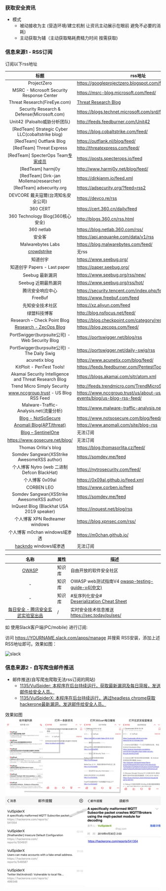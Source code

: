 ### 获取安全资讯

* 模式
  * 被动接收为主 (营造环境/建立机制 让资讯主动展示在眼前 避免不必要的消耗)
  * 主动获取为辅（主动获取略耗费精力时间 按需获取)


### 信息来源1 - RSS订阅

订阅以下rss地址


|标题|rss地址|
|:-------------:|-----|
| ProjectZero | https://googleprojectzero.blogspot.com/feeds/posts/default |
| MSRC - Microsoft Security Response Center | https://msrc-blog.microsoft.com/feed/ |
| Threat Research(FireEye.com) | [Threat Research Blog](https://www.fireeye.com/blog/threat-research/_jcr_content.feed) |
| Security Research & Defense(Microsoft.com) | https://blogs.technet.microsoft.com/srd/feed/|
| Unit42 (Paloalto威胁分析团队) | http://feeds.feedburner.com/Unit42 |
| [RedTeam] Strategic Cyber LLC(cobaltstrike blog)| https://blog.cobaltstrike.com/feed/ |
| [RedTeam] Outflank Blog| https://outflank.nl/blog/feed/ |
| [RedTeam] Threat Express| http://threatexpress.com/feed/ |
| [RedTeam] SpecterOps Team[专家成员](https://specterops.io/who-we-are/the-team) | https://posts.specterops.io/feed|
| [RedTeam] harmj0y| http://www.harmj0y.net/blog/feed/|
| [RedTeam] Dirk-jan Mollema(researcher)|https://dirkjanm.io/feed.xml|
| [RedTeam] adsecurity.org | https://adsecurity.org/?feed=rss2 |
| DEVCORE 戴夫寇爾(台湾知名安全公司)| https://devco.re/rss |
| 360 CERT | https://cert.360.cn/daily/feed |
| 360 Technology Blog(360核心安全) | http://blogs.360.cn/rss.html|
| 360 netlab |https://blog.netlab.360.com/rss/|
| 安全客 | https://api.anquanke.com/data/v1/rss|
| Malwarebytes Labs | https://blog.malwarebytes.com/feed/|
| [crowdstrike](https://www.crowdstrike.com/blog/) | 无rss |
| 知道创宇|https://www.seebug.org/ |
| 知道创宇 Papers - Last paper |https://paper.seebug.org/|
| Seebug 最新漏洞 | https://www.seebug.org/rss/new/|
| Seebug 近期最热漏洞 | https://www.seebug.org/rss/hot/|
| 腾讯安全响应中心 | https://security.tencent.com/index.php/feed/blog/0|
| FreeBuf | https://www.freebuf.com/feed|
| 先知安全技术社区 | https://xz.aliyun.com/feed |
| 绿盟科技博客 | http://blog.nsfocus.net/feed/ |
| Research – Check Point Blog | https://blog.checkpoint.com/category/research/feed/ |
| [Research - ZecOps Blog](https://blog.zecops.com/) | https://blog.zecops.com/feed/ |
| PortSwigger(burpsuite公司) - Web Security Blog | https://portswigger.net/blog/rss |
| PortSwigger(burpsuite公司) - The Daily Swig | https://portswigger.net/daily-swig/rss |
| acunetix blog | https://www.acunetix.com/blog/feed/ |
| KitPloit - PenTest Tools! | https://feeds.feedburner.com/PentestTools |
| Akamai Security Intelligence and Threat Research Blog | https://blogs.akamai.com/sitr/atom.xml |
| Trend Micro Simply Security | http://feeds.trendmicro.com/TrendMicroSimplySecurity |
| www.nccgroup.trust - US Blog RSS Feed |https://www.nccgroup.trust/us/about-us/newsroom-and-events/blog/us-blog-rss-feed/|
| Malware-Traffic-Analysis.net(流量分析) | https://www.malware-traffic-analysis.net/blog-entries.rss |
| [Blog - NotSoSecure](https://www.notsosecure.com/blog/) | https://www.notsosecure.com/blog/feed/ |
| [Anomali Blog(APT/threat)](https://www.anomali.com/blog) | https://www.anomali.com/site/blog-rss |
| [Blog – SentinelOne](https://www.sentinelone.com/blog/) | 无法订阅 |
| https://www.gosecure.net/blog/ | 无法订阅 |
| Thomas Orlita's blog| https://blog.thomasorlita.cz/feed/ |
| Somdev Sangwan(XSStrike AwesomeXSS author) | https://somdev.me/feed |
| 个人博客 Nytro (web 二进制 Defcon BlackHat) |https://nytrosecurity.com/feed/|
| 个人博客 0x09al | https://0x09al.github.io/feed.xml|
| CORBEN LEO |https://www.corben.io/feed|
| Somdev Sangwan(XSStrike AwesomeXSS author) | https://somdev.me/feed |
| InQuest Blog (Blackhat USA 2019 speaker)| https://inquest.net/blog/rss |
| 个人博客 XPN Redteamer windows | https://blog.xpnsec.com/rss/ |
| 个人博客 m0chan windows域渗透 | https://m0chan.github.io/ |
| [hackndo](https://en.hackndo.com/archives/) windows域渗透| 无法订阅 |

|名称|属性|描述|
|:-------------:|--|-----|
|[OWASP](https://www.owasp.org/index.php/Main_Page)|知识库|自由开放的软件安全社区|
|-|知识库|OWASP web测试指南V4 [owasp-testing-guide-v4(中文)](https://kennel209.gitbooks.io/owasp-testing-guide-v4/content/zh/index.html)|
|-|知识库|#反序列化安全# [Deserialization Cheat Sheet](https://www.owasp.org/index.php/Deserialization_Cheat_Sheet)|
|[每日安全 - 腾讯安全玄武实验室出品](https://sec.today/)|/|实时安全技术信息推送 https://sec.today/pulses/|





如 使用Slack客户端(PC/mobile) 进行订阅:

访问 https://YOURNAME.slack.com/apps/manage 并搜索 RSS安装，添加上述RSS地址即可。效果如图：

![slack](https://images2.imgbox.com/04/ec/AVZP9xil_o.png)

### 信息来源2 - 自写爬虫邮件推送

* 邮件推送(自写爬虫爬取无法rss订阅的网站)
  * [1135/VulSpider: 本程序在后台持续运行，获取最新漏洞及每日简报，发送邮件给安全人员。](https://github.com/1135/VulSpider)
  * [1135/VulSpiderX: 本程序在后台持续运行，通过headless chrome获取hackerone最新漏洞，发送邮件给安全人员。](https://github.com/1135/VulSpiderX)

效果如图
![all](https://raw.githubusercontent.com/1135/notes/master/imgs/vulspider.png)
![all](https://raw.githubusercontent.com/1135/notes/master/imgs/vulspiderX.png)
